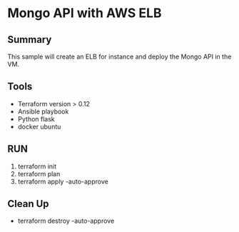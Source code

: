 # Mongo API with AWS ELB
## Summary
This sample will create an ELB for instance and deploy the Mongo API in the VM.

## Tools
* Terraform version > 0.12
* Ansible playbook
* Python flask
* docker ubuntu

## RUN
1. terraform init
2. terraform plan
3. terraform apply -auto-approve

## Clean Up
* terraform destroy -auto-approve

